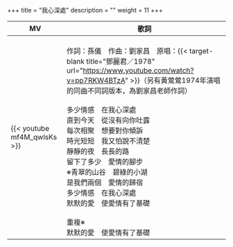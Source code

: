 +++
title = "我心深處"
description = ""
weight = 11
+++

MV  | 歌詞  
--------------|-------
{{< youtube mf4M_qwlsKs >}}|<br/>作詞：孫儀　作曲：劉家昌　原唱：{{< target-blank title="鄧麗君／1978" url="https://www.youtube.com/watch?v=pp7RKW4BTzA" >}}（另有黃鶯鶯1974年演唱的同曲不同詞版本，為劉家昌老師作詞）<br/><br/>多少情感　在我心深處<br/>直到今天　從沒有向你吐露<br/>每次相聚　想要對你傾訴<br/>時光短短　我又怕說不清楚<br/>靜靜的夜　長長的路<br/>留下了多少　愛情的腳步<br/>※青翠的山谷　碧綠的小湖<br/>是我們兩個　愛情的歸宿<br/>多少情感　在我心深處<br/>默默的愛　使愛情有了基礎<br/><br/>重複※<br/>默默的愛　使愛情有了基礎